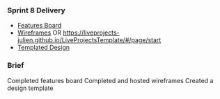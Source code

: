 
### Sprint 8 Delivery

* [Features Board](https://trello.com/b/ymSKyITi/features)
* [Wireframes](https://trello.com/c/RjLSTClV/70-wireframes) OR https://liveprojects-julien.github.io/LiveProjectsTemplate/#/page/start
* [Templated Design](https://trello.com/b/Mv6ryvQz/templated-design)

### Brief 
Completed features board
Completed and hosted wireframes
Created a design template
